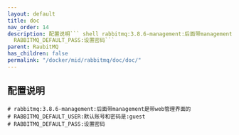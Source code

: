```yaml
---
layout: default
title: doc
nav_order: 14
description: 配置说明``` shell rabbitmq:3.8.6-management:后面带management是带web管理界面的 RABBITMQ_DEFAULT_USER:默认账号和密码是:guest
  RABBITMQ_DEFAULT_PASS:设置密码```
parent: RaubitMQ
has_children: false
permalink: "/docker/mid/rabbitmq/doc/doc/"
---
```


## 配置说明
``` shell
# rabbitmq:3.8.6-management:后面带management是带web管理界面的
# RABBITMQ_DEFAULT_USER:默认账号和密码是:guest
# RABBITMQ_DEFAULT_PASS:设置密码
```
